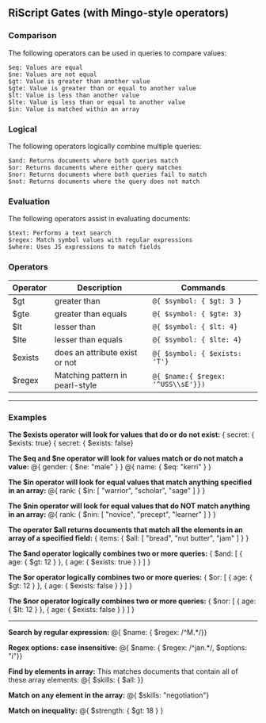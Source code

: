 ## RiScript Gates (with Mingo-style operators)

### Comparison

The following operators can be used in queries to compare values:

    $eq: Values are equal
    $ne: Values are not equal
    $gt: Value is greater than another value
    $gte: Value is greater than or equal to another value
    $lt: Value is less than another value
    $lte: Value is less than or equal to another value
    $in: Value is matched within an array

### Logical

The following operators logically combine multiple queries:

    $and: Returns documents where both queries match
    $or: Returns documents where either query matches
    $nor: Returns documents where both queries fail to match
    $not: Returns documents where the query does not match

### Evaluation

The following operators assist in evaluating documents:

    $text: Performs a text search
    $regex: Match symbol values with regular expressions
    $where: Uses JS expressions to match fields

### Operators

<table>
<thead><tr>
<th>Operator</th>
<th>Description</th>
<th>Commands</th>
</tr></thead>
<tbody>
<tr>
<td>$gt&nbsp;</td>
<td>greater than&nbsp;</td>
<td><code>@{ $symbol: { $gt: 3 }</code></td>
</tr>
<tr>
<td>$gte&nbsp;</td>
<td>greater than equals</td>
<td><code>@{ $symbol: { $gte: 3}</code></td>
</tr>
<tr>
<td>$lt&nbsp;</td>
<td>lesser than&nbsp;</td>
<td><code>@{ $symbol: { $lt: 4}</code></td>
</tr>
<tr>
<td>$lte</td>
<td>lesser than equals</td>
<td><code>@{ $symbol: { $lte: 4}</code></td>
</tr>
<tr>
<td>$exists</td>
<td>does an attribute exist or not</td>
<td><code>@{ $symbol: { $exists: 'T'}</code></td>
</tr>
<tr>
<td>$regex</td>
<td>Matching pattern in pearl-style</td>
<td><code>@{ $name:{ $regex: '^USS\\sE'}})</code></td>
</tr>
</tbody>
</table>

-------

### Examples

**The $exists operator will look for values that do or do not exist:**
{ secret: { $exists: true} 
{ secret: { $exists: false} 

**The $eq and $ne operator will look for values match or do not match a value:**
@{ gender: { $ne: "male" } }
@{ name: { $eq: "kerri" } }

**The $in operator will look for equal values that match anything specified in an array:**
@{ rank: { $in: [ "warrior", "scholar", "sage" ] } }

**The $nin operator will look for equal values that do NOT match anything in an array:**
@{ rank: { $nin: [ "novice", "precept", "learner" ] } }

**The operator $all returns documents that match all the elements in an array of a specified field:**
{ items: { $all: [ "bread", "nut butter", "jam" ] } }

**The $and operator logically combines two or more queries:**
{ $and: [ { age: { $gt: 12 } }, { age: { $exists: true } } ] }

**The $or operator logically combines two or more queries:**
{ $or: [ { age: { $gt: 12 } }, { age: { $exists: false } } ] }

**The $nor operator logically combines two or more queries:**
{ $nor: [ { age: { $lt: 12 } }, { age: { $exists: false } } ] }


--------

**Search by regular expression:**
@{ $name: { $regex: /^M.*/}}

**Regex options: case insensitive:**
@{ $name: { $regex: /^jan.*/, $options: "i"}}

**Find by elements in array:**
This matches documents that contain all of these array elements:
@{ $skills: { $all: }}

**Match on any element in the array:**
@{ $skills: "negotiation"}

**Match on inequality:**
@{ $strength: { $gt: 18 } }
